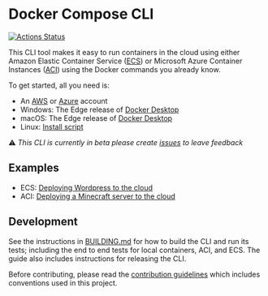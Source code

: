 # Docker Compose CLI

[![Actions Status](https://github.com/docker/compose-cli/workflows/Continuous%20integration/badge.svg)](https://github.com/docker/compose-cli/actions)

This CLI tool makes it easy to run containers in the cloud using either Amazon
Elastic Container Service
([ECS](https://aws.amazon.com/ecs))
or Microsoft Azure Container Instances
([ACI](https://azure.microsoft.com/services/container-instances))
using the Docker commands you already know.

To get started, all you need is:
* An [AWS](https://aws.amazon.com) or [Azure](https://azure.microsoft.com)
  account
* Windows: The Edge release of
  [Docker Desktop](https://hub.docker.com/editions/community/docker-ce-desktop-windows)
* macOS: The Edge release of
  [Docker Desktop](https://hub.docker.com/editions/community/docker-ce-desktop-mac)
* Linux:
  [Install script](INSTALL.md)

:warning: *This CLI is currently in beta please create*
*[issues](https://github.com/docker/compose-cli/issues) to leave feedback*

## Examples

* ECS: [Deploying Wordpress to the cloud](https://www.docker.com/blog/deploying-wordpress-to-the-cloud/)
* ACI: [Deploying a Minecraft server to the cloud](https://www.docker.com/blog/deploying-a-minecraft-docker-server-to-the-cloud/)

## Development

See the instructions in [BUILDING.md](BUILDING.md) for how to build the CLI and
run its tests; including the end to end tests for local containers, ACI, and
ECS.
The guide also includes instructions for releasing the CLI.

Before contributing, please read the [contribution guidelines](CONTRIBUTING.md)
which includes conventions used in this project.
